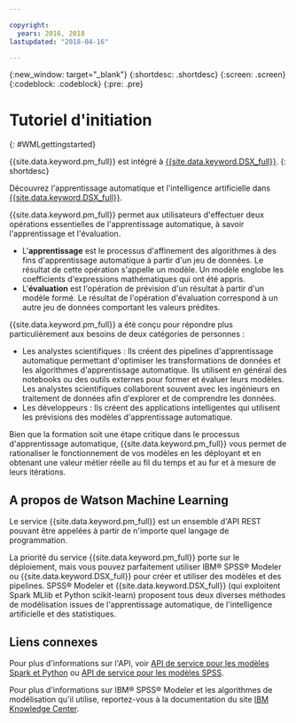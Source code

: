 ```yaml
---

copyright:
  years: 2016, 2018
lastupdated: "2018-04-16"

---
```


<!-- Common attributes used in the template are defined as follows: -->
{:new_window: target="_blank"}
{:shortdesc: .shortdesc}
{:screen: .screen}
{:codeblock: .codeblock}
{:pre: .pre}

# Tutoriel d'initiation
{: #WMLgettingstarted}

{{site.data.keyword.pm_full}} est intégré à [{{site.data.keyword.DSX_full}}](https://datascience.ibm.com).
{: shortdesc}

Découvrez l'apprentissage automatique et l'intelligence artificielle dans [{{site.data.keyword.DSX_full}}](https://datascience.ibm.com/docs/content/analyze-data/wml-ai.html?context=analytics).

{{site.data.keyword.pm_full}} permet aux utilisateurs d'effectuer deux opérations essentielles de l'apprentissage automatique, à savoir l'apprentissage et l'évaluation.

- L'**apprentissage** est le processus d'affinement des algorithmes à des fins d'apprentissage automatique à partir d'un jeu de données. Le résultat de cette opération s'appelle un modèle. Un modèle englobe les coefficients d'expressions mathématiques qui ont été appris.
- L'**évaluation** est l'opération de prévision d'un résultat à partir d'un modèle formé. Le résultat de l'opération d'évaluation correspond à un autre jeu de données comportant les valeurs prédites.

{{site.data.keyword.pm_full}} a été conçu pour répondre plus particulièrement aux besoins de deux catégories de personnes :

- Les analystes scientifiques : Ils créent des pipelines d'apprentissage automatique permettant d'optimiser les transformations de données et les algorithmes d'apprentissage automatique. Ils utilisent en général des notebooks ou des outils externes pour former et évaluer leurs modèles. Les analystes scientifiques collaborent souvent avec les ingénieurs en traitement de données afin d'explorer et de comprendre les données.
- Les développeurs : Ils créent des applications intelligentes qui utilisent les prévisions des modèles d'apprentissage automatique.

Bien que la formation soit une étape critique dans le processus d'apprentissage automatique, {{site.data.keyword.pm_full}} vous permet de rationaliser le fonctionnement de vos modèles en les déployant et en obtenant une valeur métier réelle au fil du temps et au fur et à mesure de leurs itérations.

## A propos de Watson Machine Learning

Le service {{site.data.keyword.pm_full}} est un ensemble d'API REST pouvant être appelées à partir de n'importe quel langage de programmation.

La priorité du service {{site.data.keyword.pm_full}} porte sur le déploiement, mais vous pouvez parfaitement utiliser IBM® SPSS® Modeler ou {{site.data.keyword.DSX_full}} pour créer et utiliser des modèles et des pipelines. SPSS® Modeler et {{site.data.keyword.DSX_full}} (qui exploitent Spark MLlib et Python scikit-learn) proposent tous deux diverses méthodes de modélisation issues de l'apprentissage automatique, de l'intelligence artificielle et des statistiques.

## Liens connexes

Pour plus d'informations sur l'API, voir [API de service pour les modèles Spark et Python](https://datascience.ibm.com/docs/content/analyze-data/pm_service_api_spark.html) ou [API de service pour les modèles SPSS](pm_service_api_spss.html).

Pour plus d'informations sur IBM® SPSS® Modeler et les algorithmes de modélisation qu'il utilise, reportez-vous à la documentation du site [IBM Knowledge Center](https://www.ibm.com/support/knowledgecenter/SS3RA7).

